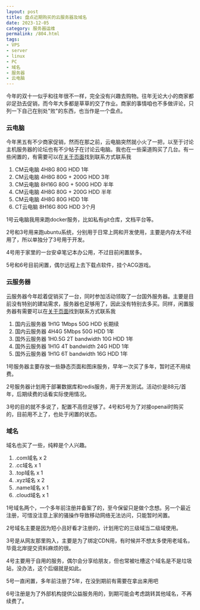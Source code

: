 ```yaml
---
layout: post
title: 盘点近期购买的云服务器及域名
date: 2023-12-05
category: 服务器运维
permalink: /804.html
tags:
- VPS
- server
- linux
- PC
- 域名
- 服务器
- 云电脑
---
```


今年的双十一似乎和往年很不一样，完全没有兴趣去购物。往年无论大小的商家都卯足劲去促销，而今年大多都是草草的交了作业。商家的事情咱也不多做评论，只列一下自己在别处"败"的东西，也当作是一个盘点。


### 云电脑

今年黑五有不少商家促销，然而在那之前，云电脑突然就小火了一把，以至于讨论主机服务器的论坛也有不少帖子在讨论云电脑。我也在一些渠道购买了几台。有一些闲置的，有需要可以在[关于页面](/about/)找到联系方式联系我

1. CM云电脑 4H8G 80G HDD 1年
2. CM云电脑 4H8G 80G + 200G HDD 3年
3. CM云电脑 8H16G 80G + 500G HDD 半年
4. CM云电脑 4H8G 80G + 200G HDD 半年
5. CM云电脑 4H8G 80G HDD 1年
6. CT云电脑 8H16G 80G HDD 3个月

1号云电脑我用来跑docker服务，比如私有git仓库，文档平台等。

2号和3号用来跑ubuntu系统，分别用于日常上网和开发使用，主要是内存太不经用了，所以单独分了3号用于开发。

4号用于家里的一台安卓笔记本办公用，不过目前闲置居多。

5号和6号目前闲置，偶尔远程上去下载点软件，挂个ACG游戏。

### 云服务器

云服务器今年趁着促销买了一台，同时参加活动领取了一台国外服务器。主要是目前没有特别的建站需求，服务器也足够用了，因此没有特别去多买。同样，闲置服务器有需要可以在[关于页面](/about/)找到联系方式联系我

1. 国内云服务器 1H1G 1Mbps 50G HDD 长期续
2. 国内云服务器 4H4G 5Mbps 50G HDD 1年
3. 国外云服务器 1H0.5G 2T bandwidth 10G HDD 1年
4. 国外云服务器 1H1G 4T bandwidth 24G HDD 1年
5. 国外云服务器 1H1G 6T bandwidth 16G HDD 1年

1号服务器主要存放一些静态页面和图床服务，早年一次买了多年，暂时还不用续费。

2号服务器计划用于部署数据库和redis服务，用于开发测试。活动价是88元/首年，后期续费的话看实际使用情况。

3号的目的就不多说了，配置不高但足够了。4号和5号为了对接openai时购买的，目前用不上了，也处于闲置的状态。

### 域名

域名也买了一些，纯粹是个人兴趣。

1. .com域名 x 2
2. .cc域名 x 1
3. .top域名 x 1
4. .xyz域名 x 2
5. .name域名 x 1
6. .cloud域名 x 1

1号域名两个，一个多年前注册并备案了的，至今保留只是做个念想。另一个最近注册，可惜没注意上家的骚操作导致移动网络无法访问，只能暂时闲置。

2号域名主要是因为短小且好看才注册的，计划用它的三级域当二级域使用。

3号是从网友那里购入，主要是为了绑定CDN用，有时候并不想太多使用老域名，毕竟北岸提交资料麻烦的很。

4号主要用于自用的服务，偶尔会分享给朋友，但也常被吐槽这个域名是不是垃圾站，没办法，这个后缀就是如此。

5号一直闲置，多年前注册了5年，在没到期前有需要在拿出来用吧

6号注册是为了外部机构提供公益服务用的，到期可能会考虑跳转其他域名，不再续费了。